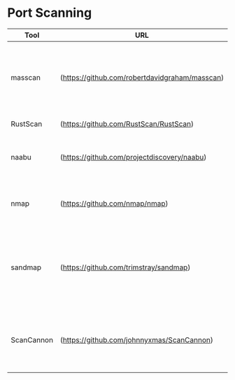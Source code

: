 # Port Scanning

|Tool| URL| Description|
|----------|-----|-------------|
masscan|(https://github.com/robertdavidgraham/masscan) |TCP port scanner, spews SYN packets asynchronously, scanning entire Internet in under 5 minutes.
RustScan |(https://github.com/RustScan/RustScan) |The Modern Port Scanner
naabu| (https://github.com/projectdiscovery/naabu) | A fast port scanner written in go with focus on reliability and simplicity.
nmap| (https://github.com/nmap/nmap) | Nmap - the Network Mapper. Github mirror of official SVN repository.
sandmap| (https://github.com/trimstray/sandmap) | Nmap on steroids. Simple CLI with the ability to run pure Nmap engine, 31 modules with 459 scan profiles.
ScanCannon |(https://github.com/johnnyxmas/ScanCannon) | Combines the speed of masscan with the reliability and detailed enumeration of nmap

